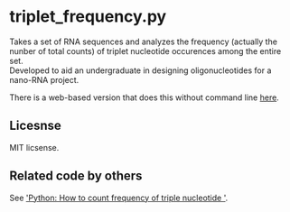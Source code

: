 triplet_frequency.py 
===================


Takes a set of RNA sequences and analyzes the frequency (actually the nunber of total counts) of triplet nucleotide occurences among the entire set.  
Developed to aid an undergraduate in  designing oligonucleotides for a nano-RNA project.

There is a web-based version that does this without command line [here](http://fomightez.pythonanywhere.com/triplet_freq/).

Licesnse
-------

MIT licsense.


Related code by others
---------------------

See ['Python: How to count frequency of triple nucleotide
'](https://stackoverflow.com/questions/46385576/python-how-to-count-frequency-of-triple-nucleotide).
